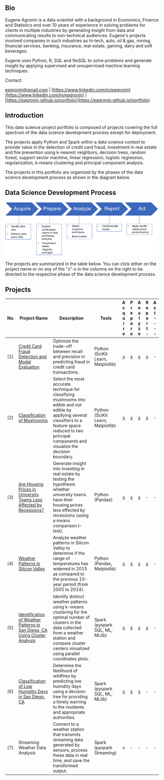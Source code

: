 ## Bio

Eugene Agronin is a data scientist with a background in Economics, Finance and Statistics and over 10 years of experience in solving problems for clients in multiple industries by generating insight from data and communicating results to non-technical audiences.  Eugene's projects involved companies in such industries as hi-tech, auto, oil & gas, mining, financial services, banking, insurance, real estate, gaming, dairy and soft beverages.

Eugene uses Python, R, SQL and NoSQL to solve problems and generate insight by applying supervised and unsupervised machine learning techniques. 

Contact:

[eagronin@gmail.com](eagronin@gmail.com) \| [https://www.linkedin.com/in/eagronin](https://www.linkedin.com/in/eagronin) \| [https://eagronin.github.io/portfolio](https://eagronin.github.io/portfolio) 

## Introduction

This data science project portfolio is composed of projects covering the full spectrum of the data science development process except for deployment. 

The projects apply Python and Spark within a data science context to provide value in the detection of credit card fraud, investment in real estate and fire prevention using k-nearest neighbors, decision trees, random forest, support vector machine, linear regression, logistic regression, regularization, k-means clustering and principal component analysis. 

The projects in this portfolio are organized by the phases of the data science development process as shown in the diagram below.

## Data Science Development Process

![](https://github.com/eagronin/portfolio/blob/master/data-process.png?raw=true)

The projects are summarized in the table below.  You can click either on the project name or on any of the "x"-s in the columns on the right to be directed to the respective phase of the data science development process.

## Projects

| No. | Project Name | Description | Tools | A c q u i r e | P r e p a r e | A n a l y z e | R e p o r t - | A c t - - - - |
| --- | ---| --- | --- |:---:|:---:|:---:|:---:|:---:|
|[1] | [Credit Card Fraud Detection and Model Evaluation](https://eagronin.github.io/credit-card-fraud-acquire/) | Optimize the trade-off between recall and precision in predicting fraud in credit card transactions. | Python (SciKit Learn, Matplotlib) | [x](https://eagronin.github.io/credit-card-fraud-acquire/) | [x](https://eagronin.github.io/credit-card-fraud-prepare/) | [x](https://eagronin.github.io/credit-card-fraud-analyze/) | [x](https://eagronin.github.io/credit-card-fraud-report/) | - |
|[2] | [Classification of Mushrooms](https://eagronin.github.io/mushroom-classification-acquire/) | Select the most accurate technique for classifying mushrooms into edible and not edible by appllying several classifiers to a feature space reduced to two principal components and visualize the decision boundary. | Python (SciKit Learn, Matplotlib) | [x](https://eagronin.github.io/mushroom-classification-acquire/) | [x](https://eagronin.github.io/mushroom-classification-prepare/) | [x](https://eagronin.github.io/mushroom-classification-analyze/) | [x](https://eagronin.github.io/mushroom-classification-report/) | - | 
|[3] | [Are Housing Prices in University Towns Less Affected by Recessions?](https://eagronin.github.io/university-towns-acquire/) | Generate insight into investing in real estate by testing the hypothesis whether university towns have their housing prices less effected by recessions (using a means comparison t-test). | Python (Pandas) | [x](https://eagronin.github.io/university-towns-acquire/) | [x](https://eagronin.github.io/university-towns-prepare/) | [x](https://eagronin.github.io/university-towns-analyze/) | - | - | 
|[4] | [Weather Patterns in Silicon Valley](https://eagronin.github.io/sv-weather-acquire/) | Analyze weather patterns in Silicon Valley to determine if the range of temperatures has widened in 2015 as compared to the previous 10-year period (from 2005 to 2014). | Python (Pandas, Matplotlib) | [x](https://eagronin.github.io/sv-weather-acquire/) | [x](https://eagronin.github.io/sv-weather-prepare/) | [x](https://eagronin.github.io/sv-weather-analyze/) | [x](https://eagronin.github.io/sv-weather-report/) | - | 
|[5] | [Identification of Weather Patterns in San Diego, CA Using Cluster Analysis](https://eagronin.github.io/weather-clustering-spark-acquire/) | Identify distinct weather patterns using k-means clustering for the optimal number of clusters in the data collected from a weather station and compare cluster centers visualized using parallel coordinates plots. | Spark (pyspark SQL, ML, MLlib) | [x](https://eagronin.github.io/weather-clustering-spark-acquire/) | [x](https://eagronin.github.io/weather-clustering-spark-prepare/) | [x](https://eagronin.github.io/weather-clustering-spark-analyze/) | [x](https://eagronin.github.io/weather-clustering-spark-report/) | - | 
|[6] | [Classification of Low Humidity Days in San Diego, CA](https://eagronin.github.io/weather-classification-spark-acquire/) | Determine the likelihood of wildfires by predicting low humidity days using a decision tree for providing a timely warning to the residents and appropriate authorities. | Spark (pyspark SQL, ML, MLlib) | [x](https://eagronin.github.io/weather-classification-spark-acquire/) | [x](https://eagronin.github.io/weather-classification-spark-prepare/) | [x](https://eagronin.github.io/weather-classification-spark-analyze/) | - | - | 
|[7] | Streaming Weather Data Analysis | Connect to a weather station that transmits streaming data generated by sensors, process these data in real time, and save the transformed output. | Spark (pyspark Streaming) | x | - | - | - | - |

